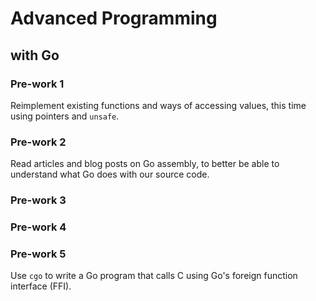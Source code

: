 # Advanced Programming
## with Go

### Pre-work 1

Reimplement existing functions and ways of accessing values, this time using pointers and `unsafe`.

### Pre-work 2

Read articles and blog posts on Go assembly, to better be able to understand what Go does with our source code.

### Pre-work 3

### Pre-work 4

### Pre-work 5

Use `cgo` to write a Go program that calls C using Go's foreign function
interface (FFI).
